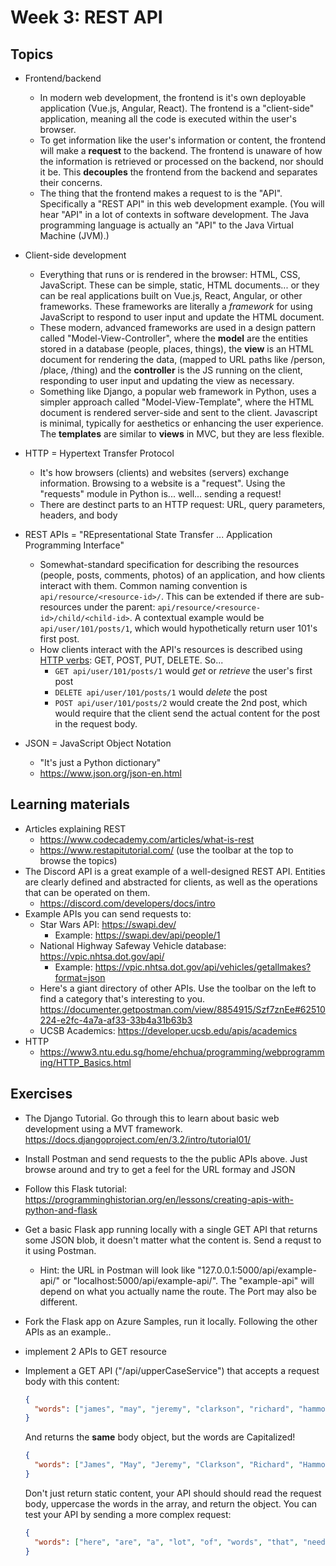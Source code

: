 # Week 3: REST API

## Topics

- Frontend/backend
  - In modern web development, the frontend is it's own deployable application (Vue.js, Angular, React). The frontend is a "client-side" application, meaning all the code is executed within the user's browser. 
  - To get information like the user's information or content, the frontend will make a **request** to the backend. The frontend is unaware of how the information is retrieved or processed on the backend, nor should it be. This **decouples** the frontend from the backend and separates their concerns.
  - The thing that the frontend makes a request to is the "API". Specifically a "REST API" in this web development example. (You will hear "API" in a lot of contexts in software development. The Java programming language is actually an "API" to the Java Virtual Machine (JVM).)
- Client-side development
  - Everything that runs or is rendered in the browser: HTML, CSS, JavaScript. These can be simple, static, HTML documents... or they can be real applications built on Vue.js, React, Angular, or other frameworks. These frameworks are literally a _framework_ for using JavaScript to respond to user input and update the HTML document. 
  - These modern, advanced frameworks are used in a design pattern called "Model-View-Controller", where the **model** are the entities stored in a database (people, places, things), the **view** is an HTML document for rendering the data, (mapped to URL paths like /person, /place, /thing) and the **controller** is the JS running on the client, responding to user input and updating the view as necessary. 
  - Something like Django, a popular web framework in Python, uses a simpler approach called "Model-View-Template", where the HTML document is rendered server-side and sent to the client. Javascript is minimal, typically for aesthetics or enhancing the user experience. The **templates** are similar to **views** in MVC, but they are less flexible.
- HTTP = Hypertext Transfer Protocol
  - It's how browsers (clients) and websites (servers) exchange information. Browsing to a website is a "request". Using the "requests" module in Python is... well... sending a request!
  - There are destinct parts to an HTTP request: URL, query parameters, headers, and body

- REST APIs = "REpresentational State Transfer ... Application Programming Interface"
  - Somewhat-standard specification for describing the resources (people, posts, comments, photos) of an application, and how clients interact with them. Common naming convention is `api/resource/<resource-id>/`. This can be extended if there are sub-resources under the parent: `api/resource/<resource-id>/child/<child-id>`. A contextual example would be `api/user/101/posts/1`, which would hypothetically return user 101's first post.
  - How clients interact with the API's resources is described using [HTTP verbs](https://www.restapitutorial.com/lessons/httpmethods.html): GET, POST, PUT, DELETE. So...
    - `GET api/user/101/posts/1` would _get_ or _retrieve_ the user's first post
    - `DELETE api/user/101/posts/1` would _delete_ the post
    - `POST api/user/101/posts/2` would create the 2nd post, which would require that the client send the actual content for the post in the request body. 
 - JSON = JavaScript Object Notation
   - "It's just a Python dictionary"
   - https://www.json.org/json-en.html
  
## Learning materials

- Articles explaining REST
  - https://www.codecademy.com/articles/what-is-rest
  - https://www.restapitutorial.com/ (use the toolbar at the top to browse the topics)
- The Discord API is a great example of a well-designed REST API. Entities are clearly defined and abstracted for clients, as well as the operations that can be operated on them.
  - https://discord.com/developers/docs/intro
- Example APIs you can send requests to:
  - Star Wars API: https://swapi.dev/
    - Example: https://swapi.dev/api/people/1
  - National Highway Safeway Vehicle database: https://vpic.nhtsa.dot.gov/api/
    - Example: https://vpic.nhtsa.dot.gov/api/vehicles/getallmakes?format=json
  - Here's a giant directory of other APIs. Use the toolbar on the left to find a category that's interesting to you. https://documenter.getpostman.com/view/8854915/Szf7znEe#62510224-e2fc-4a7a-af33-33b4a31b63b3
  - UCSB Academics: https://developer.ucsb.edu/apis/academics
- HTTP
  - https://www3.ntu.edu.sg/home/ehchua/programming/webprogramming/HTTP_Basics.html
  
## Exercises

- The Django Tutorial. Go through this to learn about basic web development using a MVT framework. https://docs.djangoproject.com/en/3.2/intro/tutorial01/
- Install Postman and send requests to the the public APIs above. Just browse around and try to get a feel for the URL formay and JSON
- Follow this Flask tutorial: https://programminghistorian.org/en/lessons/creating-apis-with-python-and-flask
- Get a basic Flask app running locally with a single GET API that returns some JSON blob, it doesn't matter what the content is. Send a requst to it using Postman.
  - Hint: the URL in Postman will look like "127.0.0.1:5000/api/example-api/" or "localhost:5000/api/example-api/". The "example-api" will depend on what you actually name the route. The Port may also be different.
- Fork the Flask app on Azure Samples, run it locally. Following the other APIs as an example..
- implement 2 APIs to GET resource
- Implement a GET API ("/api/upperCaseService") that accepts a request body with this content:

  ```json
  {
    "words": ["james", "may", "jeremy", "clarkson", "richard", "hammond"]
  }
  ```

  And returns the **same** body object, but the words are Capitalized! 
  
  ```json
  {
    "words": ["James", "May", "Jeremy", "Clarkson", "Richard", "Hammond"]
  }
  ```
  
  Don't just return static content, your API should should read the request body, uppercase the words in the array, and return the object. You can test your API by sending a more complex request:
  
  ```json
  {
    "words": ["here", "are", "a", "lot", "of", "words", "that", "need", "to", "all", "be", "capitalized"]
  }
  ```
